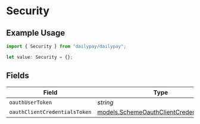 # Security

## Example Usage

```typescript
import { Security } from "dailypay/dailypay";

let value: Security = {};
```

## Fields

| Field                                                                                      | Type                                                                                       | Required                                                                                   | Description                                                                                |
| ------------------------------------------------------------------------------------------ | ------------------------------------------------------------------------------------------ | ------------------------------------------------------------------------------------------ | ------------------------------------------------------------------------------------------ |
| `oauthUserToken`                                                                           | *string*                                                                                   | :heavy_minus_sign:                                                                         | N/A                                                                                        |
| `oauthClientCredentialsToken`                                                              | [models.SchemeOauthClientCredentialsToken](../models/schemeoauthclientcredentialstoken.md) | :heavy_minus_sign:                                                                         | N/A                                                                                        |